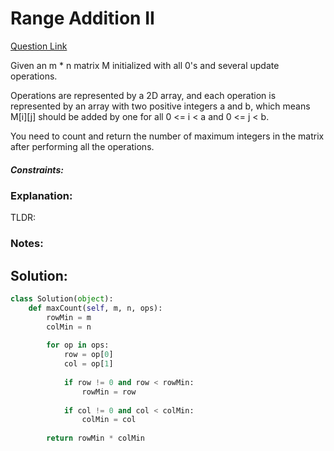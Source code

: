 # Range Addition II  

[Question Link](https://leetcode.com/problems/range-addition-ii/)  

Given an m * n matrix M initialized with all 0's and several update operations.  

Operations are represented by a 2D array, and each operation is represented by an array with two positive integers a and b, which means M[i][j] should be added by one for all 0 <= i < a and 0 <= j < b.  

You need to count and return the number of maximum integers in the matrix after performing all the operations.  

##### Constraints:

### Explanation:
TLDR: 

### Notes:


## Solution:
```Python
class Solution(object):
    def maxCount(self, m, n, ops):
        rowMin = m
        colMin = n
        
        for op in ops:
            row = op[0]
            col = op[1]
            
            if row != 0 and row < rowMin:
                rowMin = row
                
            if col != 0 and col < colMin:
                colMin = col
                
        return rowMin * colMin
```